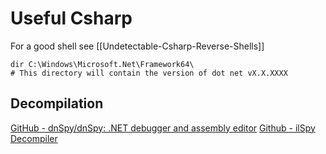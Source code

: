 # Useful Csharp 

For a good shell see [[Undetectable-Csharp-Reverse-Shells]]

```batch
dir C:\Windows\Microsoft.Net\Framework64\
# This directory will contain the version of dot net vX.X.XXXX
```

## Decompilation

[GitHub - dnSpy/dnSpy: .NET debugger and assembly editor](https://github.com/dnSpy/dnSpy)
[Github - ilSpy Decompiler](https://github.com/icsharpcode/ILSpy)